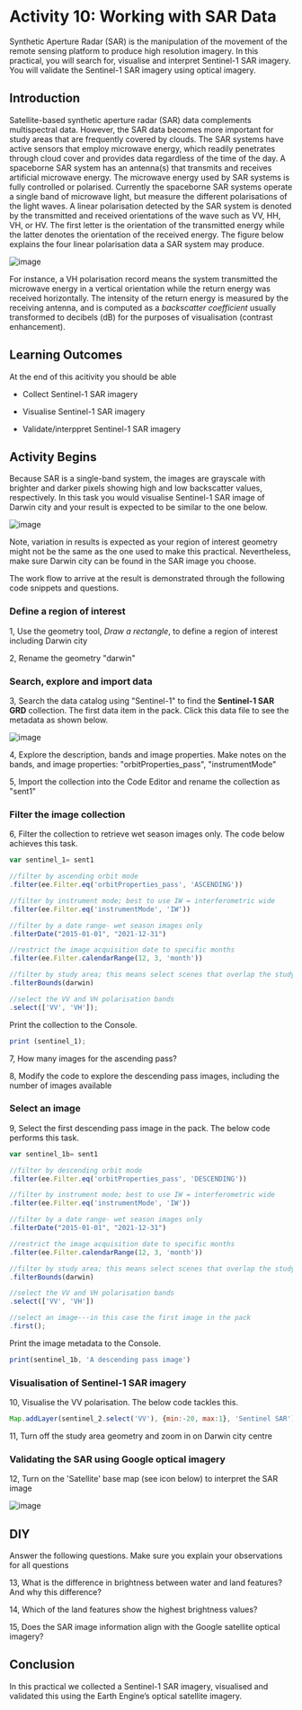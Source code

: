 # Activity 10: Working with SAR Data

Synthetic Aperture Radar (SAR) is the manipulation of the movement of the remote sensing platform to produce high resolution imagery. In this practical, you will search for, visualise and interpret Sentinel-1 SAR imagery. You will validate the Sentinel-1 SAR imagery using optical imagery. 


## Introduction


Satellite-based synthetic aperture radar (SAR) data complements multispectral data. However, the SAR data becomes more important for study areas that are frequently covered by clouds. The SAR systems have active sensors that employ microwave energy, which readily penetrates through cloud cover and provides data regardless of the time of the day. A spaceborne SAR system has an antenna(s) that transmits and receives artificial microwave energy. The microwave energy used by SAR systems is fully controlled or polarised. Currently the spaceborne SAR systems operate a single band of microwave light, but measure the different polarisations of the light waves. A linear polarisation detected by the SAR system is denoted by the transmitted and received orientations of the wave such as VV, HH, VH, or HV. The first letter is the orientation of the transmitted energy while the latter denotes  the orientation of the received energy. The figure below explains the four linear polarisation data a SAR system may produce.



![image](https://github.com/user-attachments/assets/7ab09a24-e2de-443e-a2c2-a1a9a71abd65)




For instance, a VH polarisation record means the system transmitted the microwave energy in a vertical orientation while the return energy was received horizontally. The intensity of the return energy is measured by the receiving antenna, and is computed as a *backscatter coefficient* usually transformed to decibels (dB) for the purposes of visualisation (contrast enhancement).



## Learning Outcomes

At the end of this acitivity you should be able

- Collect Sentinel-1 SAR imagery

- Visualise Sentinel-1 SAR imagery

- Validate/interppret Sentinel-1 SAR imagery



## Activity Begins


Because SAR is a single-band system, the images are grayscale with brighter and darker pixels showing high and low backscatter values, respectively. In this task you would visualise Sentinel-1 SAR image of Darwin city and your result is expected to be similar to the one below. 




![image](https://github.com/user-attachments/assets/bdf4748e-6d4d-4a98-9ed7-7eec95fb15b0)





Note, variation in results is expected as your region of interest geometry might not be the same as the one used to make this practical. Nevertheless, make sure Darwin city can be found in the SAR image you choose.


The work flow to arrive at the result is demonstrated through the following code snippets and questions.


### Define a region of interest

1, Use the geometry tool, *Draw a rectangle*, to define a region of interest including Darwin city

2, Rename the geometry "darwin"


### Search, explore and import data

3, Search the data catalog using "Sentinel-1" to find the **Sentinel-1 SAR GRD** collection. The first data item in the pack. Click this data file to see the metadata as shown below.




![image](https://github.com/user-attachments/assets/580d8b2d-cb72-4661-990e-4e30bdfebdc3)





4, Explore the description, bands and image properties. Make notes on the bands, and image properties: "orbitProperties_pass", "instrumentMode"


5,  Import the collection into the Code Editor and rename the collection as "sent1"


### Filter the image collection


6, Filter the collection to retrieve wet season images only. The code below achieves this task.

```JavaScript
var sentinel_1= sent1

//filter by ascending orbit mode
.filter(ee.Filter.eq('orbitProperties_pass', 'ASCENDING'))

//filter by instrument mode; best to use IW = interferometric wide
.filter(ee.Filter.eq('instrumentMode', 'IW'))

//filter by a date range- wet season images only
.filterDate("2015-01-01", "2021-12-31")

//restrict the image acquisition date to specific months
.filter(ee.Filter.calendarRange(12, 3, 'month'))

//filter by study area; this means select scenes that overlap the study area
.filterBounds(darwin)

//select the VV and VH polarisation bands
.select(['VV', 'VH']);
```

Print the collection to the Console.

```JavaScript
print (sentinel_1);
```


7, How many images for the ascending pass?


8, Modify the code to explore the descending pass images, including the number of images available


### Select an image


9, Select the first descending pass image in the pack. The below code performs this task.

```JavaScript
var sentinel_1b= sent1

//filter by descending orbit mode
.filter(ee.Filter.eq('orbitProperties_pass', 'DESCENDING'))

//filter by instrument mode; best to use IW = interferometric wide
.filter(ee.Filter.eq('instrumentMode', 'IW'))

//filter by a date range- wet season images only
.filterDate("2015-01-01", "2021-12-31")

//restrict the image acquisition date to specific months
.filter(ee.Filter.calendarRange(12, 3, 'month'))

//filter by study area; this means select scenes that overlap the study area
.filterBounds(darwin)

//select the VV and VH polarisation bands
.select(['VV', 'VH'])

//select an image---in this case the first image in the pack
.first();
```

Print the image metadata to the Console.

```JavaScript
print(sentinel_1b, 'A descending pass image')
```



### Visualisation of Sentinel-1 SAR imagery


10,  Visualise the VV polarisation. The below code tackles this.

```JavaScript
Map.addLayer(sentinel_2.select('VV'), {min:-20, max:1}, 'Sentinel SAR')
```

11, Turn off the study area geometry and zoom in on Darwin city centre


### Validating the SAR using Google optical imagery

12, Turn on the 'Satellite' base map (see icon below) to interpret the SAR image



![image](https://github.com/user-attachments/assets/48acf018-ea8a-43f5-b296-cd8acc0ed4b3)









## DIY


Answer the following questions. Make sure you explain your observations for all questions <br>


13, What is the difference in brightness between water and land features? And why this difference? <br>


14,  Which of the land features show the highest brightness values? <br>


15, Does the SAR image information align with the Google satellite optical imagery? 




## Conclusion


In this practical we collected a Sentinel-1 SAR imagery, visualised and validated this using the Earth Engine’s optical satellite imagery. 





















